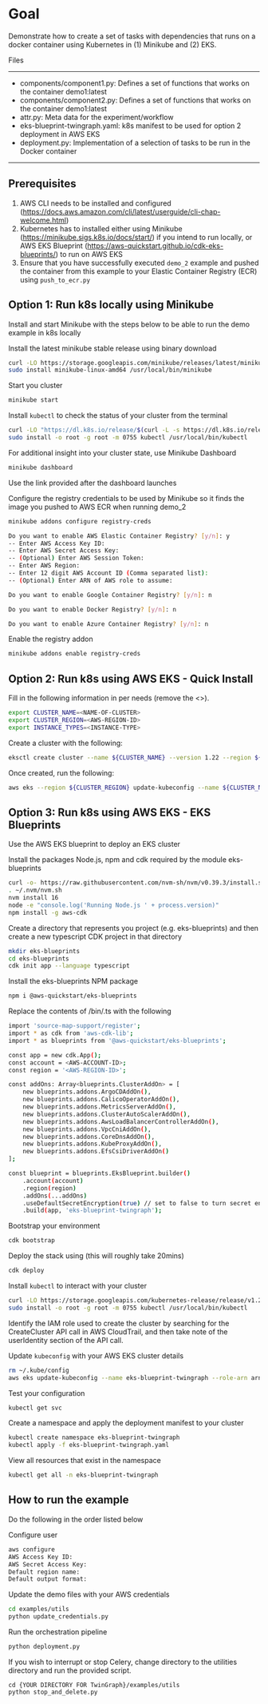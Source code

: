 # Goal

Demonstrate how to create a set of tasks with dependencies that runs on a docker container using Kubernetes in (1) Minikube and (2) EKS.

Files

---

* components/component1.py: Defines a set of functions that works on the container demo1:latest
* components/component2.py: Defines a set of functions that works on the container demo1:latest
* attr.py: Meta data for the experiment/workflow
* eks-blueprint-twingraph.yaml: k8s manifest to be used for option 2 deployment in AWS EKS
* deployment.py: Implementation of a selection of tasks to be run in the Docker container  

---

## Prerequisites  

1.    AWS CLI needs to be installed and configured (https://docs.aws.amazon.com/cli/latest/userguide/cli-chap-welcome.html)
2.    Kubernetes has to installed either using Minikube (https://minikube.sigs.k8s.io/docs/start/) if you intend to run locally, or AWS EKS Blueprint (https://aws-quickstart.github.io/cdk-eks-blueprints/) to run on AWS EKS
3.    Ensure that you have successfully executed `demo_2` example and pushed the container from this example to your Elastic Container Registry (ECR) using `push_to_ecr.py`  

## Option 1: Run k8s locally using Minikube 
Install and start Minikube with the steps below to be able to run the demo example in k8s locally

Install the latest minikube stable release using binary download
```bash
curl -LO https://storage.googleapis.com/minikube/releases/latest/minikube-linux-amd64
sudo install minikube-linux-amd64 /usr/local/bin/minikube
```

Start you cluster
```bash
minikube start
```

Install `kubectl` to check the status of your cluster from the terminal
```bash
curl -LO "https://dl.k8s.io/release/$(curl -L -s https://dl.k8s.io/release/stable.txt)/bin/linux/amd64/kubectl"
sudo install -o root -g root -m 0755 kubectl /usr/local/bin/kubectl
```

For additional insight into your cluster state, use Minikube Dashboard
```bash
minikube dashboard
```
Use the link provided after the dashboard launches

Configure the registry credentials to be used by Minikube so it finds the image you pushed to AWS ECR when running demo_2
```bash
minikube addons configure registry-creds

Do you want to enable AWS Elastic Container Registry? [y/n]: y
-- Enter AWS Access Key ID: 
-- Enter AWS Secret Access Key: 
-- (Optional) Enter AWS Session Token: 
-- Enter AWS Region: 
-- Enter 12 digit AWS Account ID (Comma separated list): 
-- (Optional) Enter ARN of AWS role to assume: 

Do you want to enable Google Container Registry? [y/n]: n

Do you want to enable Docker Registry? [y/n]: n

Do you want to enable Azure Container Registry? [y/n]: n
```
Enable the registry addon 
```bash
minikube addons enable registry-creds
```

## Option 2: Run k8s using AWS EKS - Quick Install
Fill in the following information in per needs (remove the <>).
```bash
export CLUSTER_NAME=<NAME-OF-CLUSTER>
export CLUSTER_REGION=<AWS-REGION-ID>
export INSTANCE_TYPES=<INSTANCE-TYPE>
```
Create a cluster with the following:
```bash
eksctl create cluster --name ${CLUSTER_NAME} --version 1.22 --region ${CLUSTER_REGION} --nodegroup-name linux-nodes --node-type ${} --nodes 2 --nodes-min 2 --nodes-max 10 --managed --with-oidc --auto-kubeconfig
```
Once created, run the following:
```bash
aws eks --region ${CLUSTER_REGION} update-kubeconfig --name ${CLUSTER_NAME}
```

## Option 3: Run k8s using AWS EKS - EKS Blueprints
Use the AWS EKS blueprint to deploy an EKS cluster

Install the packages Node.js, npm and cdk required by the module eks-blueprints
```bash
curl -o- https://raw.githubusercontent.com/nvm-sh/nvm/v0.39.3/install.sh | bash
. ~/.nvm/nvm.sh
nvm install 16
node -e "console.log('Running Node.js ' + process.version)"
npm install -g aws-cdk
```

Create a directory that represents you project (e.g. eks-blueprints) and then create a new typescript CDK project in that directory
```bash
mkdir eks-blueprints
cd eks-blueprints
cdk init app --language typescript
```

Install the eks-blueprints NPM package
```bash
npm i @aws-quickstart/eks-blueprints
```

Replace the contents of <eks-blueprints>/bin/<your-main-file>.ts with the following
```bash
import 'source-map-support/register';
import * as cdk from 'aws-cdk-lib';
import * as blueprints from '@aws-quickstart/eks-blueprints';

const app = new cdk.App();
const account = <AWS-ACCOUNT-ID>;
const region = '<AWS-REGION-ID>';

const addOns: Array<blueprints.ClusterAddOn> = [
    new blueprints.addons.ArgoCDAddOn(),
    new blueprints.addons.CalicoOperatorAddOn(),
    new blueprints.addons.MetricsServerAddOn(),
    new blueprints.addons.ClusterAutoScalerAddOn(),
    new blueprints.addons.AwsLoadBalancerControllerAddOn(),
    new blueprints.addons.VpcCniAddOn(),
    new blueprints.addons.CoreDnsAddOn(),
    new blueprints.addons.KubeProxyAddOn(),
    new blueprints.addons.EfsCsiDriverAddOn()
];

const blueprint = blueprints.EksBlueprint.builder()
    .account(account)
    .region(region)
    .addOns(...addOns) 
    .useDefaultSecretEncryption(true) // set to false to turn secret encryption off (non-production/demo cases)
    .build(app, 'eks-blueprint-twingraph');
```

Bootstrap your environment 
```bash
cdk bootstrap
```

Deploy the stack using (this will roughly take 20mins)
```bash
cdk deploy
```

Install `kubectl` to interact with your cluster
```bash
curl -LO https://storage.googleapis.com/kubernetes-release/release/v1.23.6/bin/linux/amd64/kubectl
sudo install -o root -g root -m 0755 kubectl /usr/local/bin/kubectl
```

Identify the IAM role used to create the cluster by searching for the CreateCluster API call in AWS CloudTrail, and then take note of the userIdentity section of the API call.

Update `kubeconfig` with your AWS EKS cluster details
```bash
rm ~/.kube/config
aws eks update-kubeconfig --name eks-blueprint-twingraph --role-arn arn:aws:iam::<user-id>:role/<eks-cluster-creator-role>
```

Test your configuration
```bash
kubectl get svc
```

Create a namespace and apply the deployment manifest to your cluster
```bash
kubectl create namespace eks-blueprint-twingraph
kubectl apply -f eks-blueprint-twingraph.yaml
```

View all resources that exist in the namespace
```bash
kubectl get all -n eks-blueprint-twingraph
```

## How to run the example

Do the following in the order listed below

Configure user 
```bash
aws configure
AWS Access Key ID: 
AWS Secret Access Key: 
Default region name: 
Default output format: 
```

Update the demo files with your AWS credentials
```bash
cd examples/utils
python update_credentials.py
```

Run the orchestration pipeline
```bash
python deployment.py 
```

If you wish to interrupt or stop Celery, change directory to the utilities directory and run the provided script.
```
cd {YOUR DIRECTORY FOR TwinGraph}/examples/utils
python stop_and_delete.py
```

